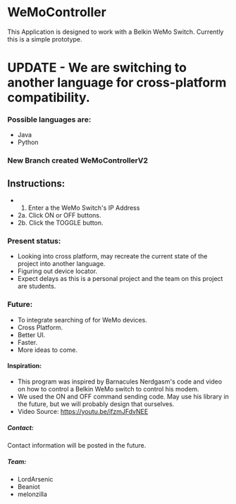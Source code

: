 # WeMoController
This Application is designed to work with a Belkin WeMo Switch.
Currently this is a simple prototype.

# UPDATE - We are switching to another language for cross-platform compatibility.
### Possible languages are:
- Java
- Python
### New Branch created WeMoControllerV2

## Instructions:
- 1. Enter a the WeMo Switch's IP Address
- 2a. Click ON or OFF buttons.
- 2b. Click the TOGGLE button.

### Present status:
- Looking into cross platform, may recreate the current state of the project into another language.
- Figuring out device locator.
- Expect delays as this is a personal project and the team on this project are students.

### Future:
- To integrate searching of for WeMo devices.
- Cross Platform.
- Better UI.
- Faster.
- More ideas to come.

#### Inspiration:
- This program was inspired by Barnacules Nerdgasm's code and video on how to control a Belkin WeMo switch to control his modem.
- We used the ON and OFF command sending code. May use his library in the future, but we will probably design that ourselves.
- Video Source: https://youtu.be/ifzmJFdvNEE

##### Contact:
Contact information will be posted in the future.

##### Team:
- LordArsenic
- Beaniot
- melonzilla

